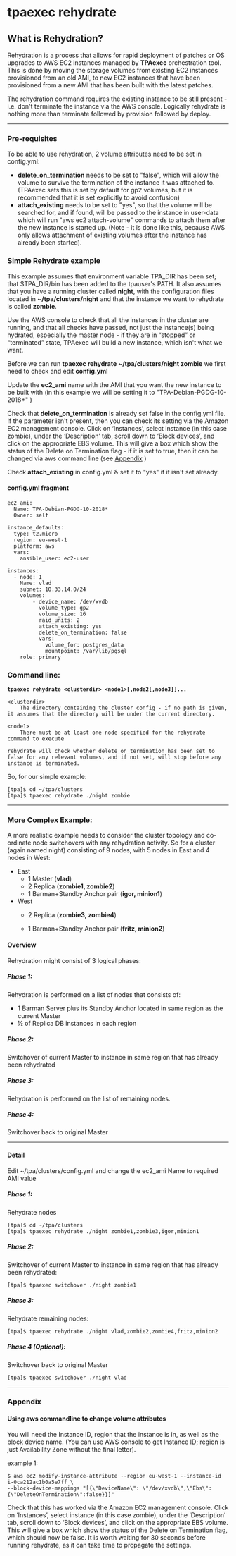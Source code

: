 tpaexec rehydrate
=================

## What is Rehydration?

Rehydration is a process that allows for rapid deployment of patches or OS upgrades to AWS EC2 instances managed by **TPAexec** orchestration tool. This is done by moving the storage volumes from existing EC2 instances provisioned from an old AMI, to new EC2 instances that have been provisioned from a new AMI that has been built with the latest patches.

The rehydration command requires the existing instance to be still present - i.e. don't terminate the instance via the AWS console. Logically rehydrate is nothing more than terminate followed by provision followed by deploy.

------

### Pre-requisites

To be able to use rehydration, 2 volume attributes need to be set in config.yml: 

- **delete_on_termination** needs to be set to "false", which will allow the volume to survive the termination of the instance it was attached to. (TPAexec sets this is set by default for gp2 volumes, but it is recommended that it is set explicitly to avoid confusion)
- **attach_existing** needs to be set to "yes", so that the volume will be searched for, and if found, will be passed to the instance in user-data which will run "aws ec2 attach-volume" commands to attach them after the new instance is started up. (Note - it is done like this, because AWS only allows attachment of existing volumes after the instance has already been started).

### Simple Rehydrate example

This example assumes that environment variable TPA_DIR has been set; that \$TPA_DIR/bin has been added to the tpauser's PATH. It also assumes that you have a running cluster called **night**, with the configuration files located in **~/tpa/clusters/night** and that the instance we want to rehydrate is called **zombie**.

Use the AWS console to check that all the instances in the cluster are running, and that all checks have passed, not just the instance(s) being hydrated, especially the master node - if they are in “stopped” or “terminated” state, TPAexec will build a new instance, which isn't what we want.



Before we can run **tpaexec rehydrate ~/tpa/clusters/night zombie** we first need to check and edit **config.yml**

Update the **ec2_ami** name with the AMI that you want the new instance to be built with (in this example we will be setting it to "TPA-Debian-PGDG-10-2018*" )

Check that **delete_on_termination** is already set false in the config.yml file. If the parameter isn't present, then you can check its setting via the Amazon EC2 management console. Click on ‘Instances’, select instance (in this case zombie), under the ‘Description’ tab, scroll down to ‘Block devices’, and click on the appropriate EBS volume. This will give a box which show the status of the Delete on Termination flag - if it is set to true, then it can be changed via aws command line (see [Appendix](#appendix) )

Check **attach_existing** in config.yml & set it to "yes" if it isn't set already.

#### config.yml fragment

```
ec2_ami:
  Name: TPA-Debian-PGDG-10-2018*
  Owner: self

instance_defaults:
  type: t2.micro
  region: eu-west-1
  platform: aws
  vars:
    ansible_user: ec2-user

instances:
  - node: 1
    Name: vlad
    subnet: 10.33.14.0/24
    volumes:
        - device_name: /dev/xvdb
          volume_type: gp2
          volume_size: 16
          raid_units: 2
          attach_existing: yes
          delete_on_termination: false
          vars:
            volume_for: postgres_data
            mountpoint: /var/lib/pgsql
    role: primary

```


### Command line:

**`tpaexec rehydrate <clusterdir> <node1>[,node2[,node3]]... `**

```
<clusterdir>
	The directory containing the cluster config - if no path is given, it assumes that the directory will be under the current directory.

<node1>
	There must be at least one node specified for the rehydrate command to execute

rehydrate will check whether delete_on_termination has been set to false for any relevant volumes, and if not set, will stop before any instance is terminated.

```

So, for our simple example:

```
[tpa]$ cd ~/tpa/clusters
[tpa]$ tpaexec rehydrate ./night zombie
```

------

### More Complex Example:

A more realistic example needs to consider the cluster topology and co-ordinate node switchovers with any rehydration activity. So for a cluster (again named night) consisting of 9 nodes, with 5 nodes in East and 4 nodes in West:

- East
  - 1 Master (**vlad**)
  - 2 Replica (**zombie1, zombie2**)
  - 1 Barman+Standby Anchor pair (**igor, minion1**)
- West
  - 2 Replica (**zombie3, zombie4**)

  - 1 Barman+Standby Anchor pair (**fritz, minion2**)

#### Overview

Rehydration might consist of 3 logical phases:

##### Phase 1:

Rehydration is performed on a list of nodes that consists of:                                               
- 1 Barman Server plus its Standby Anchor located in same region as the current Master    
- ½ of Replica DB instances in each region

##### Phase 2:

Switchover of current Master to instance in same region that has already been rehydrated

##### Phase 3:

Rehydration is performed on the list of remaining nodes.

##### Phase 4:

Switchover back to original Master

------

#### Detail 

Edit ~/tpa/clusters/config.yml and change the ec2_ami Name to required AMI value

##### Phase 1:

Rehydrate nodes

```
[tpa]$ cd ~/tpa/clusters
[tpa]$ tpaexec rehydrate ./night zombie1,zombie3,igor,minion1

```

##### Phase 2:

Switchover of current Master to instance in same region that has already been rehydrated: 

```
[tpa]$ tpaexec switchover ./night zombie1
```

##### Phase 3:

Rehydrate remaining nodes:

```
[tpa]$ tpaexec rehydrate ./night vlad,zombie2,zombie4,fritz,minion2
```

##### Phase 4 (Optional):

Switchover back to original Master

```
[tpa]$ tpaexec switchover ./night vlad
```





------

### Appendix
<a name="appendix"></a>

#### Using aws commandline to change volume attributes

You will need the Instance ID, region that the instance is in, as well as the block device name. (You can use AWS console to get Instance ID; region is just Availability Zone without the final letter).

example 1:

```
$ aws ec2 modify-instance-attribute --region eu-west-1 --instance-id i-0ca212ac1b0a5e7ff \
--block-device-mappings "[{\"DeviceName\": \"/dev/xvdb\",\"Ebs\":{\"DeleteOnTermination\":false}}]"
```

Check that this has worked  via the Amazon EC2 management console. Click on ‘Instances’, select instance (in this case zombie), under the ‘Description’ tab, scroll down to ‘Block devices’, and click on the appropriate EBS volume. This will give a box which show the status of the Delete on Termination flag, which should now be false. It is worth waiting for 30 seconds before running rehydrate, as it can take time to propagate the settings.
